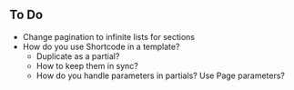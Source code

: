 ## To Do 

* Change pagination to infinite lists for sections
* How do you use Shortcode in a template?
  * Duplicate as a partial?
  * How to keep them in sync?
  * How do you handle parameters in partials? Use Page parameters?